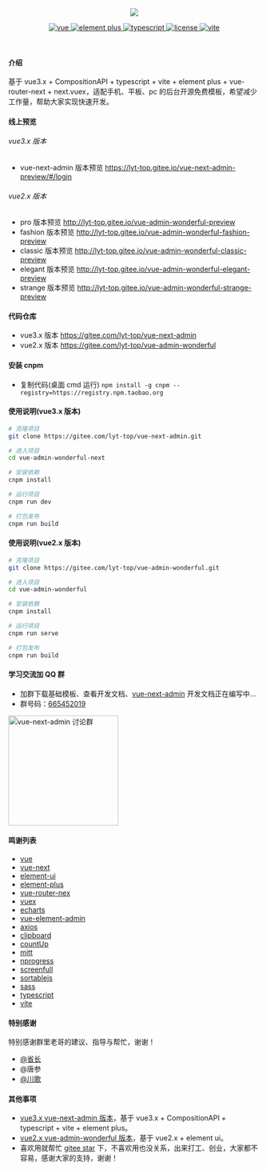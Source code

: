 <div align="center">
	<img src="https://gitee.com/lyt-top/vue-next-admin-images/raw/master/logo/logo-text.svg">
	<p align="center">
	    <a href="https://v3.vuejs.org/" target="_blank">
	        <img src="https://img.shields.io/badge/vue.js-vue3.x-green" alt="vue">
	    </a>
	    <a href="https://element-plus.gitee.io/#/zh-CN/component/changelog" target="_blank">
	        <img src="https://img.shields.io/badge/element--plus-%3E1.0.0-blue" alt="element plus">
	    </a>
		<a href="https://element-plus.gitee.io/#/zh-CN/component/changelog" target="_blank">
	        <img src="https://img.shields.io/badge/typescript-%3E4.0.0-blue" alt="typescript">
	    </a>
		<a href="https://gitee.com/lyt-top/vue-admin-wonderful-next/blob/master/LICENSE" target="_blank">
		    <img src="https://img.shields.io/badge/vite-%3E2.0.0-yellow" alt="license">
		</a>
		<a href="https://vitejs.dev/" target="_blank">
		    <img src="https://img.shields.io/badge/license-MIT-success" alt="vite">
		</a>
	</p>
	<p>&nbsp;</p>
</div>

#### 介绍

基于 vue3.x + CompositionAPI + typescript + vite + element plus + vue-router-next + next.vuex，适配手机、平板、pc 的后台开源免费模板，希望减少工作量，帮助大家实现快速开发。

#### 线上预览

###### vue3.x 版本

- vue-next-admin 版本预览 <a href="https://lyt-top.gitee.io/vue-next-admin-preview/#/login" target="_blank">https://lyt-top.gitee.io/vue-next-admin-preview/#/login</a>

###### vue2.x 版本

- pro 版本预览 <a href="http://lyt-top.gitee.io/vue-admin-wonderful-preview" target="_blank">http://lyt-top.gitee.io/vue-admin-wonderful-preview</a>
- fashion 版本预览 <a href="http://lyt-top.gitee.io/vue-admin-wonderful-fashion-preview" target="_blank">http://lyt-top.gitee.io/vue-admin-wonderful-fashion-preview</a>
- classic 版本预览 <a href="http://lyt-top.gitee.io/vue-admin-wonderful-classic-preview" target="_blank">http://lyt-top.gitee.io/vue-admin-wonderful-classic-preview</a>
- elegant 版本预览 <a href="http://lyt-top.gitee.io/vue-admin-wonderful-elegant-preview" target="_blank">http://lyt-top.gitee.io/vue-admin-wonderful-elegant-preview</a>
- strange 版本预览 <a href="http://lyt-top.gitee.io/vue-admin-wonderful-strange-preview" target="_blank">http://lyt-top.gitee.io/vue-admin-wonderful-strange-preview</a>

#### 代码仓库

- vue3.x 版本 <a href="https://gitee.com/lyt-top/vue-next-admin" target="_blank">https://gitee.com/lyt-top/vue-next-admin</a>
- vue2.x 版本 <a href="https://gitee.com/lyt-top/vue-admin-wonderful" target="_blank">https://gitee.com/lyt-top/vue-admin-wonderful</a>

#### 安装 cnpm

- 复制代码(桌面 cmd 运行) `npm install -g cnpm --registry=https://registry.npm.taobao.org`

#### 使用说明(vue3.x 版本)

```bash
# 克隆项目
git clone https://gitee.com/lyt-top/vue-next-admin.git

# 进入项目
cd vue-admin-wonderful-next

# 安装依赖
cnpm install

# 运行项目
cnpm run dev

# 打包发布
cnpm run build
```

#### 使用说明(vue2.x 版本)

```bash
# 克隆项目
git clone https://gitee.com/lyt-top/vue-admin-wonderful.git

# 进入项目
cd vue-admin-wonderful

# 安装依赖
cnpm install

# 运行项目
cnpm run serve

# 打包发布
cnpm run build
```

#### 学习交流加 QQ 群

- 加群下载基础模板、查看开发文档、<a href="https://lyt-top.gitee.io/vue-next-admin-preview/#/login" target="_blank">vue-next-admin</a> 开发文档正在编写中...
- 群号码：<a target="_blank" href="https://qm.qq.com/cgi-bin/qm/qr?k=RdUY97Vx0T0vZ_1OOu-X1yFNkWgDwbjC&jump_from=webapi">665452019</a>

<a target="_blank" href="https://qm.qq.com/cgi-bin/qm/qr?k=RdUY97Vx0T0vZ_1OOu-X1yFNkWgDwbjC&jump_from=webapi">
<img src="https://gitee.com/lyt-top/vue-next-admin-images/raw/master/user/qqs.png" width="220" alt="vue-next-admin 讨论群" title="vue-next-admin 讨论群"/></a>

#### 鸣谢列表

- <a href="https://github.com/vuejs/vue" target="_blank">vue</a>
- <a href="https://github.com/vuejs/vue-next" target="_blank">vue-next</a>
- <a href="https://github.com/ElemeFE/element" target="_blank">element-ui</a>
- <a href="https://github.com/element-plus/element-plus" target="_blank">element-plus</a>
- <a href="https://github.com/vuejs/vue-router-next" target="_blank">vue-router-nex</a>
- <a href="https://github.com/vuejs/vuex" target="_blank">vuex</a>
- <a href="https://github.com/apache/echarts" target="_blank">echarts</a>
- <a href="https://github.com/PanJiaChen/vue-element-admin" target="_blank">vue-element-admin</a>
- <a href="https://github.com/axios/axios" target="_blank">axios</a>
- <a href="https://github.com/zenorocha/clipboard.js" target="_blank">clipboard</a>
- <a href="https://github.com/inorganik/countUp.js" target="_blank">countUp</a>
- <a href="https://github.com/developit/mitt" target="_blank">mitt</a>
- <a href="https://github.com/rstacruz/nprogress" target="_blank">nprogress</a>
- <a href="https://github.com/sindresorhus/screenfull.js" target="_blank">screenfull</a>
- <a href="https://github.com/SortableJS/Sortable" target="_blank">sortablejs</a>
- <a href="https://github.com/sass/sass" target="_blank">sass</a>
- <a href="https://github.com/microsoft/TypeScript" target="_blank">typescript</a>
- <a href="https://github.com/vitejs/vite" target="_blank">vite</a>

#### 特别感谢

特别感谢群里老哥的建议、指导与帮忙，谢谢！

- <a href="https://gitee.com/sz6/sa-plus" target="_blank">@省长</a>
- @唐参
- <a href="https://gitee.com/chuange" target="_blank">@川歌</a>

#### 其他事项

- <a href="https://lyt-top.gitee.io/vue-next-admin-preview/#/login" target="_blank">vue3.x vue-next-admin 版本</a>，基于 vue3.x + CompositionAPI + typescript + vite + element plus。
- <a href="http://lyt-top.gitee.io/vue-admin-wonderful-preview/#/login" target="_blank">vue2.x vue-admin-wonderful 版本</a>，基于 vue2.x + element ui。
- 喜欢用就帮忙 <a href="https://gitee.com/lyt-top/vue-next-admin" target="_blank">gitee star</a> 下，不喜欢用也没关系，出来打工、创业，大家都不容易，感谢大家的支持，谢谢！
